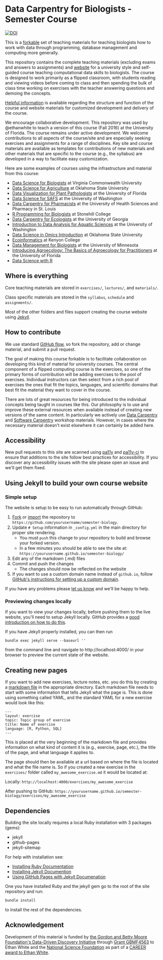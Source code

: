 # Data Carpentry for Biologists - Semester Course

[![DOI](https://zenodo.org/badge/31911336.svg)](https://zenodo.org/badge/latestdoi/31911336)

This is a [forkable](https://help.github.com/articles/fork-a-repo/) set of teaching materials for teaching biologists how to work
with data through programming, database management and computing more generally.

This repository contains the complete teaching materials (excluding exams and
answers to assignments) and [website](http://datacarpentry.org/semester-biology) for a university style and self-guided 
course teaching computational data skills to biologists. The course is designed
to work primarily as a flipped classroom, with students reading and viewing
videos before coming to class and then spending the bulk of class time working
on exercises with the teacher answering questions and demoing the concepts.

[Helpful information](http://www.datacarpentry.org/semester-biology/docs/) 
is available regarding the structure and function of the course and website
materials for customized development and delivery of the course.

We encourage collaborative development. This repository was used by 
@ethanwhite to teach a version of this course (Fall 2016) at the University of
Florida. The course remains under active development. We welcome contributions
to all aspects of the course/site and are especially seeking exercises and
assignments for a range of disciplines. Key site and course materials are
available as templates for contributions of new materials and other materials
that are specific to the course (e.g., the syllabus) are developed in a way to
facilitate easy customization. 

Here are some examples of courses using the infrastructure and material from this course:

* [Data Science for Biologists](https://catherinehulshof.github.io/Fall2020-biology/) at Virginia Commonwealth University
* [Data Science for Agriculture](https://palderman.github.io/DataSciAg/) at Oklahoma State University
* [Data Visualization for Plant Pathologists](https://ufvegpathology.github.io/phyto-data-viz/) at the University of Florida
* [Data Science for SAFS](https://sr320.github.io/course-fish497-2018/) at the University of Washington
* [Data Carpentry for Pharmacists](https://ory-data-science.github.io/semester-pharmacy/) at the University of Health Sciences and Pharmacy in St. Louis
* [R Programming for Biologists](https://www.stonehill.edu/summer-courses-2021/undergraduate-courses/bio316a/) at Stonehill College
* [Data Carpentry for Ecologists](https://mvevans89.github.io/ECOL-8030/) at the University of Georgia
* [Introduction to Data Analysis for Aquatic Sciences](https://sr320.github.io/course-fish274-2019/) at the University of Washington
* [Data Science in Omics Introduction](https://hoytpr.github.io/bioinformatics-semester/) at Oklahoma State University
* [Ecoinformatics](https://globalecologybiogeography.github.io/Ecoinformatics/) at Kenyon College
* [Data Management for Biologists](https://ericlind.github.io/data-mgmt-4-biologists/syllabus/) at the University of Minnesota
* [Introducing Agroecology: The Basics of Agroecology for Practitioners](https://trec-agroecology.github.io/introducing-agroecology/) at the University of Florida
* [Data Science with R](https://datasciencer.tychen.us/)

## Where is everything

Core teaching materials are stored in `exercises/`, `lectures/`, and 
`materials/`.

Class specific materials are stored in the `syllabus`, `schedule` and `assignments/`.

Most of the other folders and files support creating the course website using
[Jekyll](http://jekyllrb.com/).


## How to contribute

We use standard [GitHub flow](https://guides.github.com/introduction/flow/), so
fork the repository, add or change material, and submit a pull request.

The goal of making this course forkable is to facilitate collaboration on
developing this kind of material for university courses. The central component
of a flipped computing course is the exercises, so one of the primary forms of
contribution will be adding exercises to the pool of exercises. Individual
instructors can then select from a rich pool of exercises the ones that fit the
topics, languages, and scientific domains that best fit the material they want
to cover in the course.

There are lots of great resources for being introduced to the individual
concepts being taught in courses like this. Our philosophy is to use and improve
these external resources when available instead of creating new versions of the
same content. In particularly we actively use
[Data Carpentry](http://datacarpentry.org/lessons) and
[Software Carpentry](http://software-carpentry.org/lessons.html) workshop
materials. However, in cases where the necessary material doesn't exist
elsewhere it can certainly be added here.

## Accessibility

New pull requests to this site are scanned using [pa11y](https://github.com/pa11y/pa11y) and [pa11y-ci](https://github.com/pa11y/pa11y-ci) to ensure that additions to the site follow best practices for accessibility.
If you discover any accessibility issues with the site please open an issue and we'll get them fixed.


## Using Jekyll to build your own course website

### Simple setup

The website is setup to be easy to run automatically through GitHub:

1. [Fork](https://github.com/datacarpentry/semester-biology#fork-destination-box)
   or [import](https://import.github.com/) the repository to 
   `https://github.com/yourusername/semester-biology`.
2. Update `# Setup` information in `_config.yml` in the main directory for
   proper site rendering.
   * You must `push` this change to your repository to build and browse your 
     forked version.
   * In a few minutes you should be able to see the site at:
     `https://yourusername.github.io/semester-biology/`
3. Edit any of the markdown (.md) files
4. Commit and push the changes
   * The changes should now be reflected on the website
5. If you want to use a custom domain name instead of `github.io`, follow
   [GitHub's instructions for setting up a custom domain](https://help.github.com/articles/setting-up-a-custom-domain-with-github-pages/).

If you have any problems please
[let us know](https://github.com/datacarpentry/semester-biology/issues/new) and
we'll be happy to help.

### Previewing changes locally

If you want to view your changes locally, before pushing them to the live
website, you'll need to setup Jekyll locally. GitHub provides a [good
introduction on how to do this](https://help.github.com/articles/using-jekyll-with-pages/).

If you have Jekyll properly installed, you can then run

`bundle exec jekyll serve --baseurl ''`

from the command line and navigate to http://localhost:4000/ in your browser to
preview the current state of the website.


## Creating new pages

If you want to add new exercises, lecture notes, etc. you do this by creating a
[markdown file](http://daringfireball.net/projects/markdown/basics) in the
appropriate directory. Each markdown file needs to start with some information
that tells Jekyll what the page is. This is done using something called YAML,
and the standard YAML for a new exercise would look like this:

```
---
layout: exercise
topic: Topic group of exercise
title: Name of exercise
language: [R, Python, SQL]
---
```

This is placed at the very beginning of the markdown file and provides
information on what kind of content it is (e.g., exercise, page, etc.),
the title of the page, and what language it applies to.

The page should then be available at a url based on where the file is located
and what the file name is. So if you created a new exercise in the `exercises/`
folder called `my_awesome_exercise.md` it would be located at:

Locally: `http://localhost:4000/exercises/my_awesome_exercise`

After pushing to GitHub:
`https://yourusername.github.io/semester-biology/exercises/my_awesome_exercise`


## Dependencies

Building the site locally requires a local Ruby installation with 3 packages (gems):

* jekyll
* github-pages
* jekyll-sitemap

For help with installation see:

* [Installing Ruby Documentation](https://www.ruby-lang.org/en/documentation/installation/)
* [Installing Jekyll Documention](https://jekyllrb.com/docs/installation/)
* [Using GitHub Pages with Jekyll Documenation](https://docs.github.com/en/pages/setting-up-a-github-pages-site-with-jekyll)

One you have installed Ruby and the jekyll gem go to the root of the site repository and run:

```bash
bundle install
```

to install the rest of the dependencies.

## Acknowledgement

Development of this material is funded by [the Gordon and Betty Moore
Foundation's Data-Driven Discovery
Initiative](http://www.moore.org/programs/science/data-driven-discovery) through
[Grant GBMF4563](http://www.moore.org/grants/list/GBMF4563) to Ethan White and
the [National Science Foundation](http://nsf.gov/) as part of a [CAREER award to
Ethan White](http://nsf.gov/awardsearch/showAward.do?AwardNumber=0953694).

